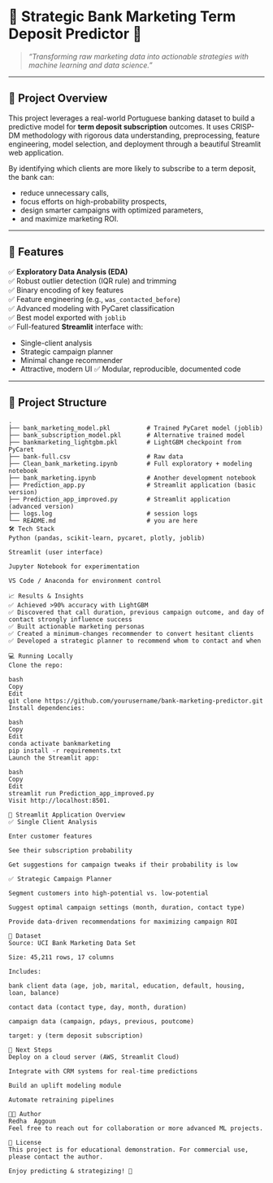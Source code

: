 # 🏦 Strategic Bank Marketing Term Deposit Predictor 🎯

> *“Transforming raw marketing data into actionable strategies with machine learning and data science.”*

---

## 📌 Project Overview

This project leverages a real-world Portuguese banking dataset to build a predictive model for **term deposit subscription** outcomes. It uses CRISP-DM methodology with rigorous data understanding, preprocessing, feature engineering, model selection, and deployment through a beautiful Streamlit web application.

By identifying which clients are more likely to subscribe to a term deposit, the bank can:
- reduce unnecessary calls,
- focus efforts on high-probability prospects,
- design smarter campaigns with optimized parameters,
- and maximize marketing ROI.

---

## 🚀 Features

✅ **Exploratory Data Analysis (EDA)**  
✅ Robust outlier detection (IQR rule) and trimming  
✅ Binary encoding of key features  
✅ Feature engineering (e.g., `was_contacted_before`)  
✅ Advanced modeling with PyCaret classification  
✅ Best model exported with `joblib`  
✅ Full-featured **Streamlit** interface with:
  - Single-client analysis
  - Strategic campaign planner
  - Minimal change recommender
  - Attractive, modern UI
✅ Modular, reproducible, documented code

---

## 📂 Project Structure

```plaintext
.
├── bank_marketing_model.pkl          # Trained PyCaret model (joblib)
├── bank_subscription_model.pkl       # Alternative trained model
├── bankmarketing_lightgbm.pkl        # LightGBM checkpoint from PyCaret
├── bank-full.csv                     # Raw data
├── Clean_bank_marketing.ipynb        # Full exploratory + modeling notebook
├── bank_marketing.ipynb              # Another development notebook
├── Prediction_app.py                 # Streamlit application (basic version)
├── Prediction_app_improved.py        # Streamlit application (advanced version)
├── logs.log                          # session logs
└── README.md                         # you are here
🛠️ Tech Stack
Python (pandas, scikit-learn, pycaret, plotly, joblib)

Streamlit (user interface)

Jupyter Notebook for experimentation

VS Code / Anaconda for environment control

📈 Results & Insights
✅ Achieved >90% accuracy with LightGBM
✅ Discovered that call duration, previous campaign outcome, and day of contact strongly influence success
✅ Built actionable marketing personas
✅ Created a minimum-changes recommender to convert hesitant clients
✅ Developed a strategic planner to recommend whom to contact and when

💻 Running Locally
Clone the repo:

bash
Copy
Edit
git clone https://github.com/yourusername/bank-marketing-predictor.git
Install dependencies:

bash
Copy
Edit
conda activate bankmarketing
pip install -r requirements.txt
Launch the Streamlit app:

bash
Copy
Edit
streamlit run Prediction_app_improved.py
Visit http://localhost:8501.

🎯 Streamlit Application Overview
✅ Single Client Analysis

Enter customer features

See their subscription probability

Get suggestions for campaign tweaks if their probability is low

✅ Strategic Campaign Planner

Segment customers into high-potential vs. low-potential

Suggest optimal campaign settings (month, duration, contact type)

Provide data-driven recommendations for maximizing campaign ROI

🔎 Dataset
Source: UCI Bank Marketing Data Set

Size: 45,211 rows, 17 columns

Includes:

bank client data (age, job, marital, education, default, housing, loan, balance)

contact data (contact type, day, month, duration)

campaign data (campaign, pdays, previous, poutcome)

target: y (term deposit subscription)

🌟 Next Steps
Deploy on a cloud server (AWS, Streamlit Cloud)

Integrate with CRM systems for real-time predictions

Build an uplift modeling module

Automate retraining pipelines

👨‍💻 Author
Redha  Aggoun
Feel free to reach out for collaboration or more advanced ML projects.

📄 License
This project is for educational demonstration. For commercial use, please contact the author.

Enjoy predicting & strategizing! 🎯

